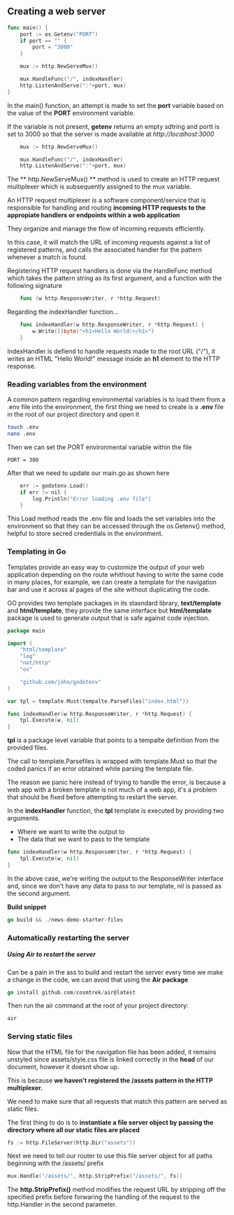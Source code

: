 ## Creating a web server

```go
func main() {
	port := os.Getenv("PORT")
 	if port == "" {
  		port = "3000"
    }

    mux := http.NewServeMux()

    mux.HandleFunc("/", indexHandler)
    http.ListenAndServe(":"+port, mux)
}
```

In the main() function, an attempt is made to set the **port** variable based on the value of the **PORT** environment variable.

If the variable is not present, **getenv** returns an empty sdtring and portt is set to 3000 so that the server is made available at _http://localhost:3000_

```go
	mux := http.NewServeMux()

	mux.HandleFunc("/", indexHandler)
	http.ListenAndServe(":"+port, mux)
```

The ** http.NewServeMux() ** method is used to create an HTTP request multiplexer which is subsequently assigned to the mux variable.

An HTTP request multiplexer is a software component/service that is responsible for handling and routing **incoming HTTP requests to the appropiate handlers or endpoints within a web application**

They organize and manage the flow of incoming requests efficiently.

In this case, it will match the URL of incoming requests against a list of registered patterns, and calls the associated handler for the pattern whenever a match is found.

Registering HTTP request handlers is done via the HandleFunc method which takes the pattern string as its first argument, and a function with the following signature

```go
	func (w http.ResponseWriter, r *http.Request)
```

Regarding the indexHandler function...

```go
	func indexHandler(w http.ResponseWriter, r *http.Request) {
		w.Write([]byte("<h1>Hello World!</h1>")
	}
```

IndexHandler is defiend to handle requests made to the root URL ("/"), it writes an HTML "Hello World!" message inside an **h1** element to the HTTP response.

### Reading variables from the environment

A common pattern regarding environmental variables is to load them from a .env file into the environment, the first thing we need to create is a **.env** file in the root of our project directory and open it

```bash
touch .env
nano .env
```

Then we can set the PORT environmental variable within the file

```
PORT = 300
```

After that we need to update our main.go as shown here

```c
	err := godotenv.Load()
 	if err != nil {
  		log.Println("Error loading .env file")
    }
```

This Load method reads the .env file and loads the set variables into the environment so that they can be accessed through the os.Getenv() method, helpful to store secred credentials in the environment.

### Templating in Go

Templates provide an easy way to customize the output of your web application depending on the route whithout having to write the same code in many places, for example, we can create a template for the navigation bar and use it across al pages of the site without duplicating the code.

GO provides two template packages in its stasndard library, **text/template** and **html/template**, they provide the same interface but **html/template** package is used to generate output that is safe against code injection.

```go
package main

import (
	"html/template"
 	"log"
  	"net/http"
   	"os"

    "github.com/joho/godotenv"
)

var tpl = template.Must(tempalte.ParseFiles("index.html"))

func indexHandler(w http.ResponseWriter, r *http.Request) {
	tpl.Execute(w, nil)
}
```

**tpl** is a package level variable that points to a tempalte definition from the provided files.

The call to template.Parsefiles is wrapped with template.Must so that the coded panics if an error obtained while parsing the template file.

The reason we panic here instead of trying to handle the error, is because a web app with a broken template is not much of a web app, it's a problem that should be fixed before attempting to restart the server.

In the **indexHandler** function, the **tpl** template is executed by providing two arguments.

- Where we want to write the output to
- The data that we want to pass to the template

```go
func indexHandler(w http.ResponseWriter, r *http.Request) {
	tpl.Execute(w, nil)
}
```

In the above case, we're writing the output to the ResponseWriter interface and, since we don't have any data to pass to our template, nil is passed as the second argument.

**Build snippet**

```go
go build && ./news-demo-starter-files
```

### Automatically restarting the server

##### Using Air to restart the server

Can be a pain in the ass to build and restart the server every time we make a change in the code, we can avoid that using the **Air package**

```go
go install github.com/cosmtrek/air@latest
```

Then run the air command at the root of your project directory:

```go
air
```

### Serving static files

Now that the HTML file for the navigation file has been added, it remains unstyled since assets/style.css file is linked correctly in the **head** of our document, however it doesnt show up.

This is because **we haven't registered the /assets pattern in the HTTP multiplexer.**

We need to make sure that all requests that  match this pattern are served as static files.

The first thing to do is to **instantiate a file server object by passing the directory where all our static files are placed**

```go
fs := http.FileServer(http.Dir("assets"))
```

Next we need to tell our router to use this file server object for all paths beginning with the /assets/ prefix

```go
mux.Handle("/assets/", http.StripPrefix("/assets/", fs))
```

The **http.StripPrefix()** method modifies the request URL by stripping off the specified prefix before forwaring the handling of the request to the http.Handler in the second parameter.

